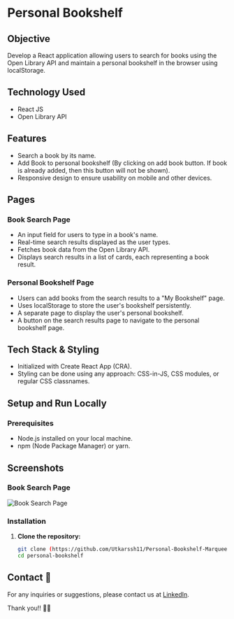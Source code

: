 # Personal Bookshelf

## Objective
Develop a React application allowing users to search for books using the Open Library API and maintain a personal bookshelf in the browser using localStorage.

## Technology Used
- React JS
- Open Library API

## Features
- Search a book by its name.
- Add Book to personal bookshelf (By clicking on add book button. If book is already added, then this button will not be shown).
- Responsive design to ensure usability on mobile and other devices.

## Pages

### Book Search Page
- An input field for users to type in a book's name.
- Real-time search results displayed as the user types.
- Fetches book data from the Open Library API.
- Displays search results in a list of cards, each representing a book result.

### Personal Bookshelf Page
- Users can add books from the search results to a "My Bookshelf" page.
- Uses localStorage to store the user's bookshelf persistently.
- A separate page to display the user's personal bookshelf.
- A button on the search results page to navigate to the personal bookshelf page.

## Tech Stack & Styling
- Initialized with Create React App (CRA).
- Styling can be done using any approach: CSS-in-JS, CSS modules, or regular CSS classnames.

## Setup and Run Locally

### Prerequisites
- Node.js installed on your local machine.
- npm (Node Package Manager) or yarn.

## Screenshots
### Book Search Page
![Book Search Page]([screenshots/book-search-page.png](https://github.com/Utkarssh11/Personal-Bookshelf-Marquee-Equity/blob/main/Screenshot%20(586).png))



### Installation

1. **Clone the repository:**
   ```bash
   git clone (https://github.com/Utkarssh11/Personal-Bookshelf-Marquee-Equity)
   cd personal-bookshelf

 ## Contact 📧

For any inquiries or suggestions, please contact us at [LinkedIn](https://www.linkedin.com/in/utkarsh-patidar-800081221/).

Thank you!! 👻💞
